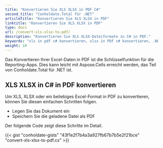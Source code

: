 ```yaml
---
title: "Konvertieren Sie XLS XLSX in PDF C#"
second_title: "Conholdate.Total für .NET"
articleTitle: "Konvertieren Sie XLS XLSX in PDF"
linktitle: "Konvertieren Sie XLS XLSX in PDF"
type: docs
url: /convert-xls-xlsx-to-pdf/
description: "Konvertieren Sie XLS XLSX-Dateiformate in C# in PDF."
keywords: "xls in pdf c# konvertieren, xlsx in PDf c# konvertieren, .NET xls xlsx konvertieren, xls in pdf .net, xlsx in pdf asp .net, c#-Konverter für xls, c#-Konverter für xlsx, Excel in pdf c#, Blätter in pdf"
weight: 10
---
```


Das Konvertieren Ihrer Excel-Daten in PDF ist die Schlüsselfunktion für die Reporting-Apps. Dies kann leicht mit Aspose.Cells erreicht werden, das Teil von Conholdate.Total für .NET ist.

## **XLS XLSX in C# in PDF konvertieren**
Um XLS, XLSX oder ein beliebiges Excel-Format in PDF zu konvertieren, können Sie diesen einfachen Schritten folgen.

- Legen Sie das Dokument ein
- Speichern Sie die geladene Datei als PDF

Der folgende Code zeigt diese Schritte im Detail.

{{< gist "conholdate-gists" "43f1e2f7b4a3a927fb67b7b5e2f21bce" "convert-xls-xlsx-to-pdf.cs" >}}

